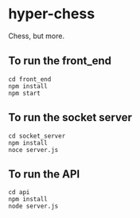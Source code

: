# hyper-chess
Chess, but more.


## To run the front_end
```
cd front_end
npm install
npm start
```

## To run the socket server
```
cd socket_server
npm install
noce server.js
```

## To run the API
```
cd api
npm install
node server.js
```
